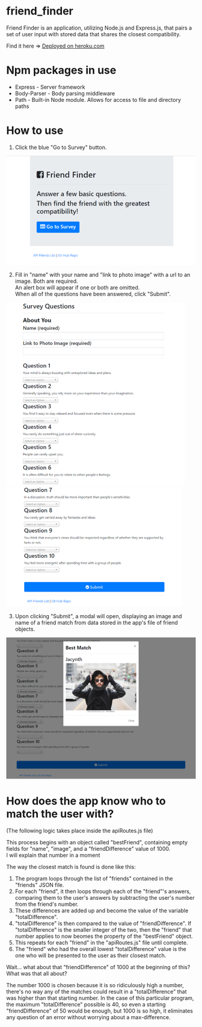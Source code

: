 # friend_finder
Friend Finder is an application, utilizing Node.js and Express.js, that pairs a set of user input with stored data that shares the closest compatibility.

Find it here => [Deployed on heroku.com](https://calm-dusk-90430.herokuapp.com/)

# Npm packages in use
* Express - Server framework
* Body-Parser - Body parsing middleware
* Path - Built-in Node module. Allows for access to file and directory paths

# How to use

1. Click the blue "Go to Survey" button.

![Friend Finder Home Page](/images/FriendFinderHomePage.png)

2. Fill in "name" with your name and "link to photo image" with a url to an image. Both are required.   
   An alert box will appear if one or both are omitted.  
   When all of the questions have been answered, click "Submit".
   
![Friend Finder Questions](/images/FriendFinderQuestions1.png) ![Friend Finder More Questions](/images/FriendFinderQuestions2.png)

3. Upon clicking "Submit", a modal will open, displaying an image and name of a friend match from data stored in the app's file of friend objects.

![Friend Finder Match](/images/FriendFinderMatch.png)

# How does the app know who to match the user with?

(The following logic takes place inside the apiRoutes.js file)

This process begins with an object called "bestFriend", containing empty fields for "name", "image", and a "friendDifference" value of 1000.   
I will explain that number in a moment

The way the closest match is found is done like this:
1. The program loops through the list of "friends" contained in the "friends" JSON file.
2. For each "friend", it then loops through each of the "friend"'s answers, comparing them to the user's answers by subtracting the user's number from the friend's number.
3. These differences are added up and become the value of the variable "totalDifference".
4. "totalDifference" is then compared to the value of "friendDifference". If "totalDifference" is the smaller integer of the two, then the "friend" that number applies to now        beomes the property of the "bestFriend" object. 
5. This repeats for each "friend" in the "apiRoutes.js" file until complete.
6. The "friend" who had the overall lowest "totalDifference" value is the one who will be presented to the user as their closest match.

Wait... what about that "friendDifference" of 1000 at the beginning of this? What was that all about?

The number 1000 is chosen because it is so ridiculously high a number, there's no way any of the matches could result in a "totalDifference" that was higher than that starting number. In the case of this particular program, the maximum "totalDifference" possible is 40, so even a starting "friendDifference" of 50 would be enough, but 1000 is so high, it eliminates any question of an error without worrying about a max-difference. 




